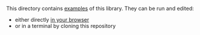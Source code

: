 This directory contains [examples](main.js) of this library. They can be run and
edited:

- either directly [in your browser](https://repl.it/@ehmicky/big-cartesian)
- or in a terminal by cloning this repository
